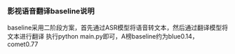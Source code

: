### 影视语音翻译baseline说明
baseline采用二阶段方案，首先通过ASR模型将语音转文本，然后通过翻译模型将文本进行翻译
执行python main.py即可，A榜baseline约为blue0.14，comet0.77